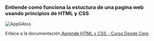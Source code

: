 ### Entiende como funciona la estuctura de una pagina web usando principios de HTML y CSS

![AppGAtos](https://github.com/Luiso-o/Bases-de-la-programacion-FrontEnd/assets/128043647/22539edf-8644-48f4-862f-85843a39e454)

<p>Enlace a la documentación<a href="https://www.youtube.com/watch?v=XqFR2lqBYPs&t=9675s" target="_blank"> Aprende HTML y CSS - Curso Desde Cero </a></p>
